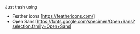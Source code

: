 Just trash using
* Feather icons [https://feathericons.com/]
* Open Sans [https://fonts.google.com/specimen/Open+Sans?selection.family=Open+Sans]
